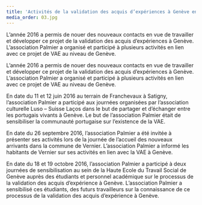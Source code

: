 ```yaml
---
title: 'Activités de la validation des acquis d’expériences à Genève en 2016'
media_order: 03.jpg
---
```


L’année 2016 a permis de nouer des nouveaux contacts en vue de travailler et développer ce projet de la validation des acquis d’expériences à Genève. L’association Palmier a organisé et participé à plusieurs activités en lien avec ce projet de VAE au niveau de Genève.

L’année 2016 a permis de nouer des nouveaux contacts en vue de travailler et développer ce projet de la validation des acquis d’expériences à Genève. L’association Palmier a organisé et participé à plusieurs activités en lien avec ce projet de VAE au niveau de Genève.

En date du 11 et 12 juin 2016 au terrain de Franchevaux à Satigny, l’association Palmier a participé aux journées organisées par l’association culturelle Luso – Suisse Laços dans le but de partager et d’échanger entre les portugais vivants à Genève. Le but de l’association Palmier était de sensibiliser la communauté portugaise sur l’existence de la VAE.

En date du 26 septembre 2016, l’association Palmier a été invitée à présenter ses activités lors de la journée de l’accueil des nouveaux arrivants dans la commune de Vernier. L’association Palmier a informé les habitants de Vernier sur ses activités en lien avec la VAE à Genève.

En date du 18 et 19 octobre 2016, l’association Palmier a participé à deux journées de sensibilisation au sein de la Haute Ecole du Travail Social de Genève auprès des étudiants et personnel académique sur le processus de la validation des acquis d’expérience à Genève. L’association Palmier a sensibilisé ces étudiants, des futurs travailleurs sur la connaissance de ce processus de la validation des acquis d’expérience à Genève.